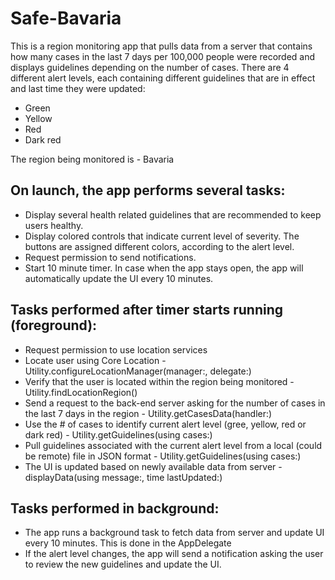 # Safe-Bavaria

This is a region monitoring app that pulls data from a server that contains how many cases in the last 7 days per 100,000 people were recorded and displays guidelines depending on the number of cases. There are 4 different alert levels, each containing different guidelines that are in effect and last time they were updated:

- Green
- Yellow
- Red
- Dark red

The region being monitored is - Bavaria

On launch, the app performs several tasks:
-------------------------------------------------
- Display several health related guidelines that are recommended to keep users healthy.
- Display colored controls that indicate current level of severity. The buttons are assigned different colors, according to the alert level.
- Request permission to send notifications. 
- Start 10 minute timer. In case when the app stays open, the app will automatically update the UI every 10 minutes.

Tasks performed after timer starts running (foreground):
---------------
- Request permission to use location services
- Locate user using Core Location - Utility.configureLocationManager(manager:, delegate:)
- Verify that the user is located within the region being monitored - Utility.findLocationRegion()
- Send a request to the back-end server asking for the number of cases in the last 7 days in the region - Utility.getCasesData(handler:)
- Use the # of cases to identify current alert level (gree, yellow, red or dark red) - Utility.getGuidelines(using cases:)
- Pull guidelines associated with the current alert level from a local (could be remote) file in JSON format - Utility.getGuidelines(using cases:)
- The UI is updated based on newly available data from server - displayData(using message:, time lastUpdated:)

Tasks performed in background:
-------------------------------------
- The app runs a background task to fetch data from server and update UI every 10 minutes. This is done in the AppDelegate 
- If the alert level changes, the app will send a notification asking the user to review the new guidelines and update the UI.
